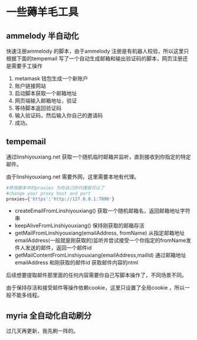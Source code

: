 # 一些薅羊毛工具

## ammelody 半自动化

快速注册ammelody 的脚本，由于ammelody 注册是有机器人校验，所以这里只根据下面的tempemail 写了一个自动生成邮箱和输出验证码的脚本，网页注册还是需要手工操作

1. metamask 钱包生成一个新账户
2. 账户链接网站
3. 启动脚本获取一个邮箱地址
4. 网页端输入邮箱地址，验证
5. 等待脚本返回验证码
6. 输入验证码，然后输入你自己的邀请码
7. 成功。

## tempemail

通过linshiyouxiang.net 获取一个随机临时邮箱并监听，直到接收到你指定的特定邮件。

由于linshiyouxiang.net 需要外网，这里需要本地有代理。

```python
#修改脚本中的proxies 为你自己的代理就可以了
#change your proxy host and port
proxies={'https':'http://127.0.0.1:7890'}
```

- createEmailFromLinshiyouxiang() 获取一个随机邮箱名，返回邮箱地址字符串
- keepAliveFromLinshiyouxiang() 保持刚获取的邮箱存活
- getMailFromLinshiyouxiang(emailAddress, fromName) 从指定邮箱地址emailAddress(一般就是刚获取的)监听并尝试接受一个你指定的fromName发件人发送的邮件，返回一个邮件id
- getMailContentFromLinshiyouxiang(emailAddress,mailId) 通过邮箱地址emailAddress 和刚获取的邮件id 获取邮件内容的ntml

后续想要提取邮件那里面的任何内容需要你自己写脚本操作了，不同场景不同。

由于保持存活和接受邮件等操作依赖cookie，这里只设置了全局cookie ，所以一般不能多线程。

## myria 全自动化自动刷分

过几天再更新，我先刷一阵的。